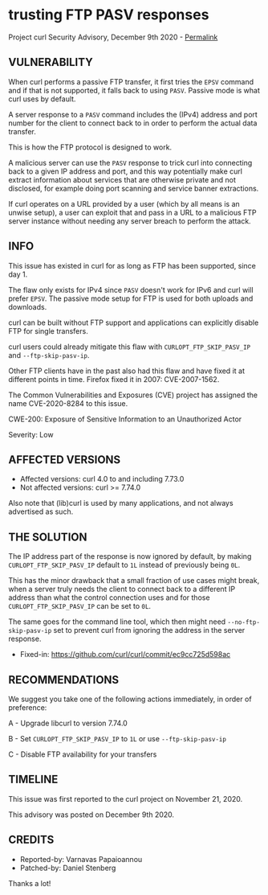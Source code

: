 trusting FTP PASV responses
===========================

Project curl Security Advisory, December 9th 2020 -
[Permalink](https://curl.se/docs/CVE-2020-8284.html)

VULNERABILITY
-------------

When curl performs a passive FTP transfer, it first tries the `EPSV` command
and if that is not supported, it falls back to using `PASV`.  Passive mode is
what curl uses by default.

A server response to a `PASV` command includes the (IPv4) address and port
number for the client to connect back to in order to perform the actual data
transfer.

This is how the FTP protocol is designed to work.

A malicious server can use the `PASV` response to trick curl into connecting
back to a given IP address and port, and this way potentially make curl
extract information about services that are otherwise private and not
disclosed, for example doing port scanning and service banner extractions.

If curl operates on a URL provided by a user (which by all means is an unwise
setup), a user can exploit that and pass in a URL to a malicious FTP server
instance without needing any server breach to perform the attack.

INFO
----

This issue has existed in curl for as long as FTP has been supported, since
day 1.

The flaw only exists for IPv4 since `PASV` doesn't work for IPv6 and curl will
prefer `EPSV`. The passive mode setup for FTP is used for both uploads and
downloads.

curl can be built without FTP support and applications can explicitly disable
FTP for single transfers.

curl users could already mitigate this flaw with `CURLOPT_FTP_SKIP_PASV_IP`
and `--ftp-skip-pasv-ip`.

Other FTP clients have in the past also had this flaw and have fixed it at
different points in time. Firefox fixed it in 2007: CVE-2007-1562.

The Common Vulnerabilities and Exposures (CVE) project has assigned the name
CVE-2020-8284 to this issue.

CWE-200: Exposure of Sensitive Information to an Unauthorized Actor

Severity: Low

AFFECTED VERSIONS
-----------------

- Affected versions: curl 4.0 to and including 7.73.0
- Not affected versions: curl >= 7.74.0

Also note that (lib)curl is used by many applications, and not always
advertised as such.

THE SOLUTION
------------

The IP address part of the response is now ignored by default, by making
`CURLOPT_FTP_SKIP_PASV_IP` default to `1L` instead of previously being `0L`.

This has the minor drawback that a small fraction of use cases might break,
when a server truly needs the client to connect back to a different IP address
than what the control connection uses and for those `CURLOPT_FTP_SKIP_PASV_IP`
can be set to `0L`.

The same goes for the command line tool, which then might need
`--no-ftp-skip-pasv-ip` set to prevent curl from ignoring the address in the
server response.

- Fixed-in: https://github.com/curl/curl/commit/ec9cc725d598ac

RECOMMENDATIONS
--------------

We suggest you take one of the following actions immediately, in order of
preference:

 A - Upgrade libcurl to version 7.74.0

 B - Set `CURLOPT_FTP_SKIP_PASV_IP` to `1L` or use `--ftp-skip-pasv-ip`

 C - Disable FTP availability for your transfers

TIMELINE
--------

This issue was first reported to the curl project on November 21, 2020.

This advisory was posted on December 9th 2020.

CREDITS
-------

- Reported-by: Varnavas Papaioannou
- Patched-by: Daniel Stenberg

Thanks a lot!
